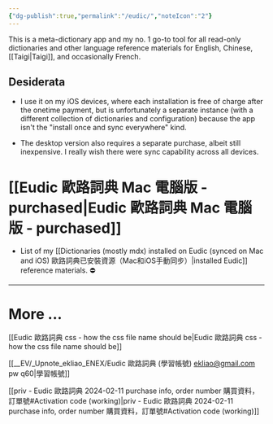 ```yaml
---
{"dg-publish":true,"permalink":"/eudic/","noteIcon":"2"}
---
```


This is a meta-dictionary app and my no. 1 go-to tool for all read-only dictionaries and other language reference materials for English, Chinese, [[Taigi\|Taigi]], and occasionally French.
## Desiderata

- I use it on my iOS devices, where each installation is free of charge after the onetime payment, but is unfortunately a separate instance (with a different collection of dictionaries and configuration) because the app isn't the "install once and sync everywhere" kind.

- The desktop version also requires a separate purchase, albeit still inexpensive. I really wish there were sync capability across all devices.

# [[Eudic 歐路詞典 Mac 電腦版 - purchased\|Eudic 歐路詞典 Mac 電腦版 - purchased]]

- List of my [[Dictionaries (mostly mdx) installed on Eudic  (synced on Mac and iOS) 歐路詞典已安裝資源（Mac和iOS手動同步）\|installed Eudic]] reference materials. ⛔️

---

# More ...

[[Eudic 歐路詞典 css - how the css file name should be\|Eudic 歐路詞典 css - how the css file name should be]]

[[__EV/_Upnote_ekliao_ENEX/Eudic 歐路詞典 (學習帳號) ekliao@gmail.com pw q60\|學習帳號]]

[[priv - Eudic 歐路詞典 2024-02-11 purchase info, order number 購買資料，訂單號#Activation code (working)\|priv - Eudic 歐路詞典 2024-02-11 purchase info, order number 購買資料，訂單號#Activation code (working)]]